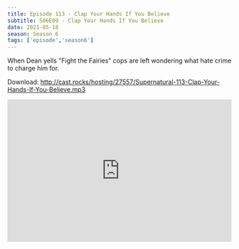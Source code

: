 ```yaml
---
title: Episode 113 - Clap Your Hands If You Believe
subtitle: S06E09 - Clap Your Hands If You Believe
date: 2021-05-18
season: Season 6
tags: ['episode','season6']
---
```


When Dean yells "Fight the Fairies" cops are left wondering what hate crime to charge him for.

Download: <a href="http://cast.rocks/hosting/27557/Supernatural-113-Clap-Your-Hands-If-You-Believe.mp3" Alt="Episode 113 - Clap Your Hands If You Believe">http://cast.rocks/hosting/27557/Supernatural-113-Clap-Your-Hands-If-You-Believe.mp3</a>


<iframe src="https://cast.rocks/player/27557/Supernatural-113-Clap-Your-Hands-If-You-Believe.mp3?episodeTitle=Episode%20113%20-%20Clap%20Your%20Hands%20If%20You%20Believe&podcastTitle=Couple%20of%20Idjits&episodeDate=May%2018th%2C%202021&imageURL=https%3A%2F%2Fcast.rocks%2Fhosting%2F27557%2Ffeeds%2FCAURZ.jpg" style="border: none; min-height: 265px; max-height: 320px; max-width: 558px; min-width: 270px; width: 100%; height: 100%;" scrollbars="no"></iframe>
